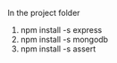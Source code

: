In the project folder
1. npm install -s express 
2. npm install -s mongodb
3. npm install -s assert
